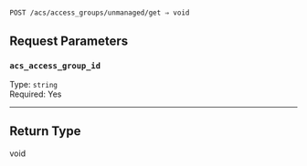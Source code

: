 # 

```
POST /acs/access_groups/unmanaged/get ⇒ void
```



## Request Parameters

### `acs_access_group_id`

Type: `string`\
Required: Yes



---

## Return Type

void
